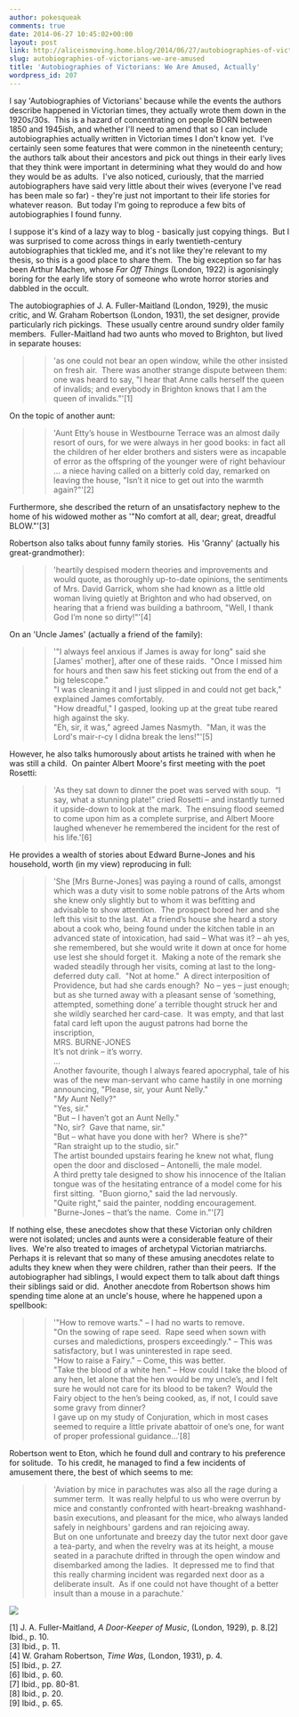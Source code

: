 ```yaml
---
author: pokesqueak
comments: true
date: 2014-06-27 10:45:02+00:00
layout: post
link: http://aliceismoving.home.blog/2014/06/27/autobiographies-of-victorians-we-are-amused/
slug: autobiographies-of-victorians-we-are-amused
title: 'Autobiographies of Victorians: We Are Amused, Actually'
wordpress_id: 207
---
```


I say 'Autobiographies of Victorians' because while the events the authors describe happened in Victorian times, they actually wrote them down in the 1920s/30s.  This is a hazard of concentrating on people BORN between 1850 and 1945ish, and whether I'll need to amend that so I can include autobiographies actually written in Victorian times I don't know yet.  I've certainly seen some features that were common in the nineteenth century; the authors talk about their ancestors and pick out things in their early lives that they think were important in determining what they would do and how they would be as adults.  I've also noticed, curiously, that the married autobiographers have said very little about their wives (everyone I've read has been male so far) - they're just not important to their life stories for whatever reason.  But today I'm going to reproduce a few bits of autobiographies I found funny.




I suppose it's kind of a lazy way to blog - basically just copying things.  But I was surprised to come across things in early twentieth-century autobiographies that tickled me, and it's not like they're relevant to my thesis, so this is a good place to share them.  The big exception so far has been Arthur Machen, whose _Far Off Things_ (London, 1922) is agonisingly boring for the early life story of someone who wrote horror stories and dabbled in the occult.




The autobiographies of J. A. Fuller-Maitland (London, 1929), the music critic, and W. Graham Robertson (London, 1931), the set designer, provide particularly rich pickings.  These usually centre around sundry older family members.  Fuller-Maitland had two aunts who moved to Brighton, but lived in separate houses:




<blockquote>

> 
> 'as one could not bear an open window, while the other insisted on fresh air.  There was another strange dispute between them: one was heard to say, "I hear that Anne calls herself the queen of invalids; and everybody in Brighton knows that I am the queen of invalids."'[1]
> 
> 
</blockquote>




On the topic of another aunt:




<blockquote>

> 
> 'Aunt Etty’s house in Westbourne Terrace was an almost daily resort of ours, for we were always in her good books: in fact all the children of her elder brothers and sisters were as incapable of error as the offspring of the younger were of right behaviour … a niece having called on a bitterly cold day, remarked on leaving the house, "Isn’t it nice to get out into the warmth again?"'[2]
> 
> 
</blockquote>




Furthermore, she described the return of an unsatisfactory nephew to the home of his widowed mother as '"No comfort at all, dear; great, dreadful BLOW."'[3]




Robertson also talks about funny family stories.  His 'Granny' (actually his great-grandmother):




<blockquote>

> 
> 'heartily despised modern theories and improvements and would quote, as thoroughly up-to-date opinions, the sentiments of Mrs. David Garrick, whom she had known as a little old woman living quietly at Brighton and who had observed, on hearing that a friend was building a bathroom, "Well, I thank God I’m none so dirty!"'[4]
> 
> 
</blockquote>




On an 'Uncle James' (actually a friend of the family):




<blockquote>

> 
> '"I always feel anxious if James is away for long" said she [James' mother], after one of these raids.  "Once I missed him for hours and then saw his feet sticking out from the end of a big telescope."  
"I was cleaning it and I just slipped in and could not get back," explained James comfortably.  
"How dreadful," I gasped, looking up at the great tube reared high against the sky.  
"Eh, sir, it was," agreed James Nasmyth.  "Man, it was the Lord's mair-r-cy I didna break the lens!"'[5]
> 
> 
</blockquote>




However, he also talks humorously about artists he trained with when he was still a child.  On painter Albert Moore's first meeting with the poet Rosetti:




<blockquote>

> 
> 'As they sat down to dinner the poet was served with soup.  “I say, what a stunning plate!” cried Rosetti – and instantly turned it upside-down to look at the mark.  The ensuing flood seemed to come upon him as a complete surprise, and Albert Moore laughed whenever he remembered the incident for the rest of his life.'[6]
> 
> 
</blockquote>




He provides a wealth of stories about Edward Burne-Jones and his household, worth (in my view) reproducing in full:




<blockquote>

> 
> 'She [Mrs Burne-Jones] was paying a round of calls, amongst which was a duty visit to some noble patrons of the Arts whom she knew only slightly but to whom it was befitting and advisable to show attention.  The prospect bored her and she left this visit to the last.  At a friend’s house she heard a story about a cook who, being found under the kitchen table in an advanced state of intoxication, had said – What was it? – ah yes, she remembered, but she would write it down at once for home use lest she should forget it.  Making a note of the remark she waded steadily through her visits, coming at last to the long-deferred duty call.  "Not at home."  A direct interposition of Providence, but had she cards enough?  No – yes – just enough; but as she turned away with a pleasant sense of ‘something, attempted, something done’ a terrible thought struck her and she wildly searched her card-case.  It was empty, and that last fatal card left upon the august patrons had borne the inscription,  
MRS. BURNE-JONES  
It’s not drink – it’s worry.  
…  
Another favourite, though I always feared apocryphal, tale of his was of the new man-servant who came hastily in one morning announcing, "Please, sir, your Aunt Nelly."  
"_My_ Aunt Nelly?"  
"Yes, sir."  
"But – I haven’t got an Aunt Nelly."  
"No, sir?  Gave that name, sir."  
"But – what have you done with her?  Where is she?"  
"Ran straight up to the studio, sir."  
The artist bounded upstairs fearing he knew not what, flung open the door and disclosed – Antonelli, the male model.  
A third pretty tale designed to show his innocence of the Italian tongue was of the hesitating entrance of a model come for his first sitting.  "Buon giorno," said the lad nervously.  
"Quite right," said the painter, nodding encouragement.  "Burne-Jones – that’s the name.  Come in."'[7]
> 
> 
</blockquote>




If nothing else, these anecdotes show that these Victorian only children were not isolated; uncles and aunts were a considerable feature of their lives.  We're also treated to images of archetypal Victorian matriarchs.  Perhaps it is relevant that so many of these amusing anecdotes relate to adults they knew when they were children, rather than their peers.  If the autobiographer had siblings, I would expect them to talk about daft things their siblings said or did.  Another anecdote from Robertson shows him spending time alone at an uncle's house, where he happened upon a spellbook:




<blockquote>

> 
> '"How to remove warts." – I had no warts to remove.  
"On the sowing of rape seed.  Rape seed when sown with curses and maledictions, prospers exceedingly." – This was satisfactory, but I was uninterested in rape seed.  
"How to raise a Fairy." – Come, this was better.  
"Take the blood of a white hen." – How could I take the blood of any hen, let alone that the hen would be my uncle’s, and I felt sure he would not care for its blood to be taken?  Would the Fairy object to the hen’s being cooked, as, if not, I could save some gravy from dinner?  
I gave up on my study of Conjuration, which in most cases seemed to require a little private abattoir of one’s one, for want of proper professional guidance…'[8]
> 
> 
</blockquote>




Robertson went to Eton, which he found dull and contrary to his preference for solitude.  To his credit, he managed to find a few incidents of amusement there, the best of which seems to me:




<blockquote>

> 
> 'Aviation by mice in parachutes was also all the rage during a summer term.  It was really helpful to us who were overrun by mice and constantly confronted with heart-breakng washhand-basin executions, and pleasant for the mice, who always landed safely in neighbours' gardens and ran rejoicing away.  
But on one unfortunate and breezy day the tutor next door gave a tea-party, and when the revelry was at its height, a mouse seated in a parachute drifted in through the open window and disembarked among the ladies.  It depressed me to find that this really charming incident was regarded next door as a deliberate insult.  As if one could not have thought of a better insult than a mouse in a parachute.'
> 
> 
</blockquote>




![](https://66.media.tumblr.com/223e8ad8bffa082006e26977574ae91a/tumblr_inline_n7tom1aRA51s70b7a.jpg)





[1] J. A. Fuller-Maitland, _A Door-Keeper of Music_, (London, 1929), p. 8.[2] Ibid., p. 10.  
[3] Ibid., p. 11.  
[4] W. Graham Robertson, _Time Was_, (London, 1931), p. 4.  
[5] Ibid., p. 27.  
[6] Ibid., p. 60.  
[7] Ibid., pp. 80-81.  
[8] Ibid., p. 20.  
[9] Ibid., p. 65.
